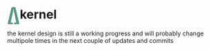 # <img src="/resources/images/logos/logo_minimalist.png" alt="Taiga OS logo" title="logo" align="left" height="40" /> kernel

the kernel design is still a working progress and will probably change multipole times in the next couple of updates and commits 
